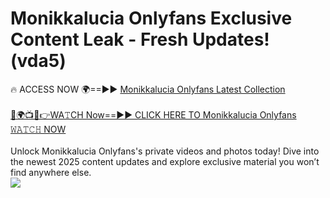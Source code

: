 # Monikkalucia Onlyfans Exclusive Content Leak - Fresh Updates! (vda5)

🔥 ACCESS NOW 🌍==►► <a href="https://tinyurl.com/kvy9nzfs" rel="nofollow">Monikkalucia Onlyfans Latest Collection</a>
<br><br>
[🔴🌍📺📱👉WA𝚃CH Now==►► CLICK HERE TO Monikkalucia Onlyfans 𝚆𝙰𝚃𝙲𝙷 NOW](https://tinyurl.com/kvy9nzfs)
<br><br>
Unlock Monikkalucia Onlyfans's private videos and photos today! Dive into the newest 2025 content updates and explore exclusive material you won’t find anywhere else.
<br>
<a href="https://tinyurl.com/kvy9nzfs" rel="nofollow" data-target="animated-image.originalLink"><img src="https://camo.githubusercontent.com/8a4f000d20f83aca3bf7ec5f350d767afa0574a8a352519fd8cfa583a6f93a33/68747470733a2f2f692e696d6775722e636f6d2f644a486b345a712e676966" data-canonical-src="https://i.imgur.com/dJHk4Zq.gif" style="max-width: 100%; display: inline-block;" data-target="animated-image.originalImage"></a>
<br>
